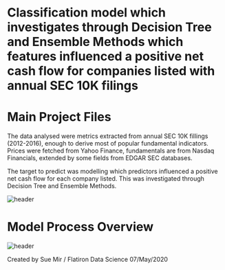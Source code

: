 
# Classification model which investigates through Decision Tree and Ensemble Methods which features influenced a positive net cash flow for companies listed with annual SEC 10K filings 

# Main Project Files

The data analysed were metrics extracted from annual SEC 10K fillings (2012-2016), enough to derive most of popular fundamental indicators.  Prices were fetched from Yahoo Finance, fundamentals are from Nasdaq Financials, extended by some fields from EDGAR SEC databases.

The target to predict was modelling which predictors influenced a positive net cash flow for each company listed.  This was investigated through Decision Tree and Ensemble Methods.

![header](Process_Diagram1.png)

# Model Process Overview
![header](Process_Diagram2.png)


Created by Sue Mir / Flatiron Data Science 
07/May/2020

